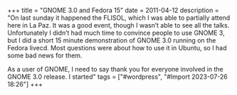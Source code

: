 +++
title = "GNOME 3.0 and Fedora 15"
date = 2011-04-12
description = "On last sunday it happened the FLISOL, which I was able to partially attend here in La Paz. It was a good event, though I wasn’t able to see all the talks. Unfortunately I didn’t had much time to convince people to use GNOME 3, but I did a short 15 minute demonstration of GNOME 3.0 running on the Fedora livecd. Most questions were about how to use it in Ubuntu, so I had some bad news for them.


As a user of GNOME, I need to say thank you for everyone involved in the GNOME 3.0 release. I started"
tags = ["#wordpress", "#Import 2023-07-26 18:26"]
+++

